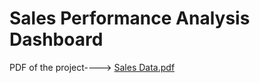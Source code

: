 # Sales Performance Analysis Dashboard

PDF of the project---->
[Sales Data.pdf](https://github.com/user-attachments/files/21236952/Sales.Data.pdf)
